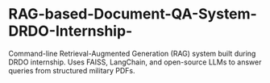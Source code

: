 # RAG-based-Document-QA-System-DRDO-Internship-
Command-line Retrieval-Augmented Generation (RAG) system built during DRDO internship. Uses FAISS, LangChain, and open-source LLMs to answer queries from structured military PDFs.
